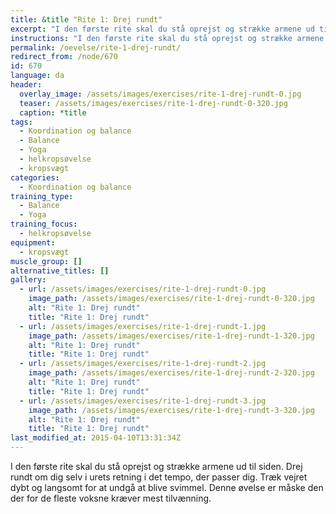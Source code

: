 ```yaml
---
title: &title "Rite 1: Drej rundt"
excerpt: "I den første rite skal du stå oprejst og strække armene ud til siden. Drej rundt om dig selv i urets retning i det tempo, der passer dig. Træk vejret dybt og langsomt for at undgå at blive svimmel. Denne øvelse er måske den der for de fleste voksne kræver mest tilvænning."
instructions: "I den første rite skal du stå oprejst og strække armene ud til siden. Drej rundt om dig selv i urets retning i det tempo, der passer dig. Træk vejret dybt og langsomt for at undgå at blive svimmel. Denne øvelse er måske den der for de fleste voksne kræver mest tilvænning."
permalink: /oevelse/rite-1-drej-rundt/
redirect_from: /node/670
id: 670
language: da
header:
  overlay_image: /assets/images/exercises/rite-1-drej-rundt-0.jpg
  teaser: /assets/images/exercises/rite-1-drej-rundt-0-320.jpg
  caption: *title
tags:
  - Koordination og balance
  - Balance
  - Yoga
  - helkropsøvelse
  - kropsvægt
categories:
  - Koordination og balance
training_type: 
  - Balance
  - Yoga
training_focus: 
  - helkropsøvelse
equipment:
  - kropsvægt
muscle_group: []
alternative_titles: []
gallery:
  - url: /assets/images/exercises/rite-1-drej-rundt-0.jpg
    image_path: /assets/images/exercises/rite-1-drej-rundt-0-320.jpg
    alt: "Rite 1: Drej rundt"
    title: "Rite 1: Drej rundt"
  - url: /assets/images/exercises/rite-1-drej-rundt-1.jpg
    image_path: /assets/images/exercises/rite-1-drej-rundt-1-320.jpg
    alt: "Rite 1: Drej rundt"
    title: "Rite 1: Drej rundt"
  - url: /assets/images/exercises/rite-1-drej-rundt-2.jpg
    image_path: /assets/images/exercises/rite-1-drej-rundt-2-320.jpg
    alt: "Rite 1: Drej rundt"
    title: "Rite 1: Drej rundt"
  - url: /assets/images/exercises/rite-1-drej-rundt-3.jpg
    image_path: /assets/images/exercises/rite-1-drej-rundt-3-320.jpg
    alt: "Rite 1: Drej rundt"
    title: "Rite 1: Drej rundt"
last_modified_at: 2015-04-10T13:31:34Z
---
```


I den første rite skal du stå oprejst og strække armene ud til siden. Drej rundt om dig selv i urets retning i det tempo, der passer dig. Træk vejret dybt og langsomt for at undgå at blive svimmel. Denne øvelse er måske den der for de fleste voksne kræver mest tilvænning.
